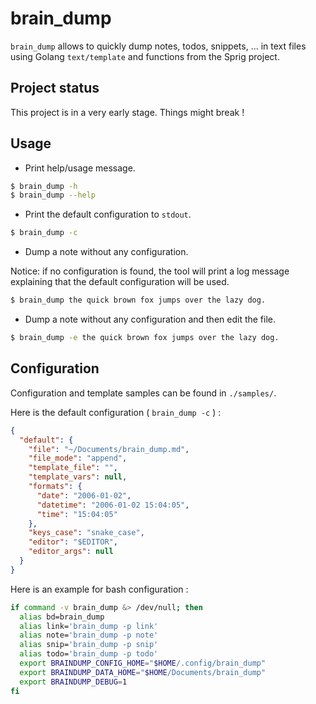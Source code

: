 # brain\_dump

`brain_dump` allows to quickly dump notes, todos, snippets, ... in text files
using Golang `text/template` and functions from the Sprig project.

## Project status

This project is in a very early stage. Things might break !

## Usage

- Print help/usage message.

```sh
$ brain_dump -h
$ brain_dump --help
```

- Print the default configuration to `stdout`.

```sh
$ brain_dump -c
```

- Dump a note without any configuration.

Notice: if no configuration is found, the tool will print a log message
explaining that the default configuration will be used.

```sh
$ brain_dump the quick brown fox jumps over the lazy dog.
```

- Dump a note without any configuration and then edit the file.

```sh
$ brain_dump -e the quick brown fox jumps over the lazy dog.
```

## Configuration

Configuration and template samples can be found in `./samples/`.

Here is the default configuration ( `brain_dump -c` ) :

```json
{
  "default": {
    "file": "~/Documents/brain_dump.md",
    "file_mode": "append",
    "template_file": "",
    "template_vars": null,
    "formats": {
      "date": "2006-01-02",
      "datetime": "2006-01-02 15:04:05",
      "time": "15:04:05"
    },
    "keys_case": "snake_case",
    "editor": "$EDITOR",
    "editor_args": null
  }
}
```

Here is an example for bash configuration :

```sh
if command -v brain_dump &> /dev/null; then
  alias bd=brain_dump
  alias link='brain_dump -p link'
  alias note='brain_dump -p note'
  alias snip='brain_dump -p snip'
  alias todo='brain_dump -p todo'
  export BRAINDUMP_CONFIG_HOME="$HOME/.config/brain_dump"
  export BRAINDUMP_DATA_HOME="$HOME/Documents/brain_dump"
  export BRAINDUMP_DEBUG=1
fi
```
